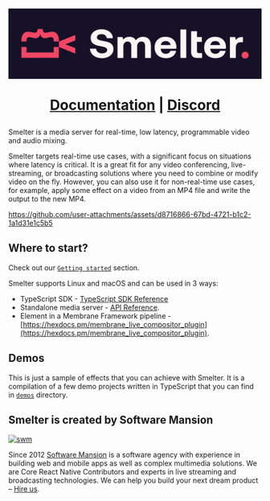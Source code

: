 <h1 align="center">
  <img src="assets/smelter-logo.svg" width=600 alt="Smelter">

  <a href="https://smelter.dev/docs">Documentation</a> |
  <a href="https://discord.gg/Cxj3rzTTag">Discord</a>
</h1>

Smelter is a media server for real-time, low latency, programmable video and audio mixing.

Smelter targets real-time use cases, with a significant focus on situations where latency is critical. It is a great fit
for any video conferencing, live-streaming, or broadcasting solutions where you need to combine or modify video on the fly.
However, you can also use it for non-real-time use cases, for example, apply some effect on a video from an MP4 file and write the output
to the new MP4.

https://github.com/user-attachments/assets/d8716866-67bd-4721-b1c2-1a1d31e1c5b5

## Where to start?

Check out our [`Getting started`](https://smelter.dev/docs) section.

Smelter supports Linux and macOS and can be used in 3 ways:
- TypeScript SDK - [TypeScript SDK Reference](https://smelter.dev/ts-sdk)
- Standalone media server - [API Reference](https://smelter.dev/http-api).
- Element in a Membrane Framework pipeline - [https://hexdocs.pm/membrane_live_compositor_plugin](https://hexdocs.pm/membrane_live_compositor_plugin).

## Demos

This is just a sample of effects that you can achieve with Smelter. It is a compilation of a few demo projects
written in TypeScript that you can find in [`demos`](./demos) directory.

## Smelter is created by Software Mansion

[![swm](https://logo.swmansion.com/logo?color=white&variant=desktop&width=150&tag=smelter-github 'Software Mansion')](https://swmansion.com)

Since 2012 [Software Mansion](https://swmansion.com) is a software agency with experience in building web and mobile apps as well as complex multimedia solutions. We are Core React Native Contributors and experts in live streaming and broadcasting technologies. We can help you build your next dream product – [Hire us](https://swmansion.com/contact/projects?utm_source=smelter&utm_medium=readme).
